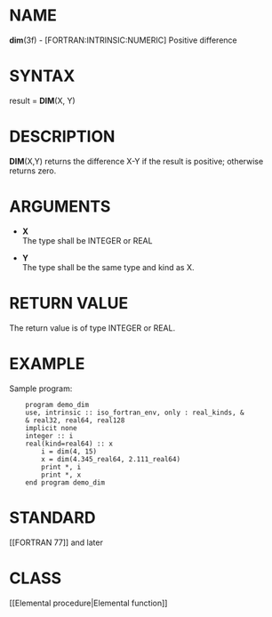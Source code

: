 # NAME

**dim**(3f) - \[FORTRAN:INTRINSIC:NUMERIC\] Positive difference

# SYNTAX

result = **DIM**(X, Y)

# DESCRIPTION

**DIM**(X,Y) returns the difference X-Y if the result is positive;
otherwise returns zero.

# ARGUMENTS

  - **X**  
    The type shall be INTEGER or REAL

  - **Y**  
    The type shall be the same type and kind as X.

# RETURN VALUE

The return value is of type INTEGER or REAL.

# EXAMPLE

Sample program:

``` 
    program demo_dim
    use, intrinsic :: iso_fortran_env, only : real_kinds, &
    & real32, real64, real128
    implicit none
    integer :: i
    real(kind=real64) :: x
        i = dim(4, 15)
        x = dim(4.345_real64, 2.111_real64)
        print *, i
        print *, x
    end program demo_dim
```

# STANDARD

\[\[FORTRAN 77\]\] and later

# CLASS

\[\[Elemental procedure|Elemental function\]\]
